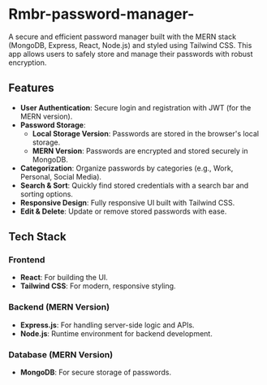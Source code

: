 # Rmbr-password-manager-
A secure and efficient password manager built with the MERN stack (MongoDB, Express, React, Node.js) and styled using Tailwind CSS. This app allows users to safely store and manage their passwords with robust encryption.


## Features

- **User Authentication**: Secure login and registration with JWT (for the MERN version).
- **Password Storage**:
  - **Local Storage Version**: Passwords are stored in the browser's local storage.
  - **MERN Version**: Passwords are encrypted and stored securely in MongoDB.
- **Categorization**: Organize passwords by categories (e.g., Work, Personal, Social Media).
- **Search & Sort**: Quickly find stored credentials with a search bar and sorting options.
- **Responsive Design**: Fully responsive UI built with Tailwind CSS.
- **Edit & Delete**: Update or remove stored passwords with ease.
  

## Tech Stack

### Frontend
- **React**: For building the UI.
- **Tailwind CSS**: For modern, responsive styling.

### Backend (MERN Version)
- **Express.js**: For handling server-side logic and APIs.
- **Node.js**: Runtime environment for backend development.

### Database (MERN Version)
- **MongoDB**: For secure storage of passwords.
